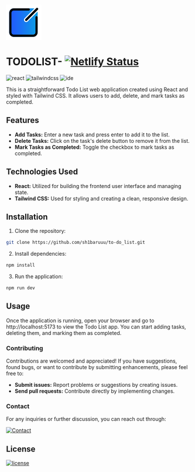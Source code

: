 ![Todo List Logo](./public/todolist.png) 
# TODOLIST- [![Netlify Status](https://api.netlify.com/api/v1/badges/4f17513e-aa76-4c00-ab9d-b00e222fa24a/deploy-status)](https://app.netlify.com/sites/todoliiist/deploys)

![react](		https://img.shields.io/badge/React-20232A?style=for-the-badge&logo=react&logoColor=61DAFB)
![tailwindcss](	https://img.shields.io/badge/Tailwind_CSS-38B2AC?style=for-the-badge&logo=tailwind-css&logoColor=white)
![ide](https://img.shields.io/badge/Visual_Studio_Code-0078D4?style=for-the-badge&logo=visual%20studio%20code&logoColor=white)


This is a straightforward Todo List web application created using React and styled with Tailwind CSS. It allows users to add, delete, and mark tasks as completed.

## Features

- **Add Tasks:** Enter a new task and press enter to add it to the list.
- **Delete Tasks:** Click on the task's delete button to remove it from the list.
- **Mark Tasks as Completed:** Toggle the checkbox to mark tasks as completed.

## Technologies Used

- **React:** Utilized for building the frontend user interface and managing state.
- **Tailwind CSS:** Used for styling and creating a clean, responsive design.


## Installation

1. Clone the repository:
```bash
git clone https://github.com/sh1baruuu/to-do_list.git
```
2. Install dependencies:
```bash
npm install
```
3. Run the application:
```bash
npm run dev
```

## Usage
Once the application is running, open your browser and go to http://localhost:5173 to view the Todo List app. You can start adding tasks, deleting them, and marking them as completed.

### Contributing

Contributions are welcomed and appreciated! If you have suggestions, found bugs, or want to contribute by submitting enhancements, please feel free to:

- **Submit issues:** Report problems or suggestions by creating issues.
- **Send pull requests:** Contribute directly by implementing changes. 

### Contact

For any inquiries or further discussion, you can reach out through:

[![Contact](https://img.shields.io/badge/Contact-Rudolph-green)](mailto:devillarudolphangelo@gmail.com)
## License
[![license](https://img.shields.io/badge/MIT-FF6A00?style=for-the-badge&logoColor=white)](./LICENSE.md)

